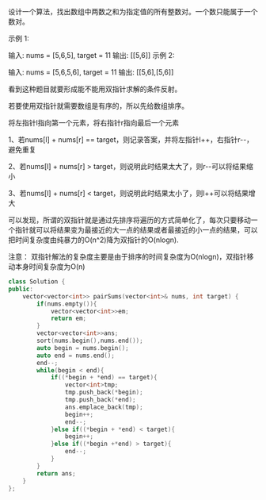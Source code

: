设计一个算法，找出数组中两数之和为指定值的所有整数对。一个数只能属于一个数对。

示例 1:

输入: nums = [5,6,5], target = 11
输出: [[5,6]]
示例 2:

输入: nums = [5,6,5,6], target = 11
输出: [[5,6],[5,6]]


看到这种题目就要形成能不能用双指针求解的条件反射。

若要使用双指针就需要数组是有序的，所以先给数组排序。

将左指针l指向第一个元素，将右指针r指向最后一个元素

1、若nums[l] + nums[r] == target，则记录答案，并将左指针l++，右指针r--，避免重复

2、若nums[l] + nums[r] > target，则说明此时结果太大了，则r--可以将结果缩小

3、若nums[l] + nums[r] < target，则说明此时结果太小了，则l++可以将结果增大

可以发现，所谓的双指针就是通过先排序将遍历的方式简单化了，每次只要移动一个指针就可以将结果变为最接近的大一点的结果或者最接近的小一点的结果，可以把时间复杂度由纯暴力的O(n^2)降为双指针的O(nlogn).

注意： 双指针解法的复杂度主要是由于排序的时间复杂度为O(nlogn)，双指针移动本身时间复杂度为O(n)
```C++
class Solution {
public:
    vector<vector<int>> pairSums(vector<int>& nums, int target) {
        if(nums.empty()){
            vector<vector<int>>em;
            return em;
        }
        vector<vector<int>>ans;
        sort(nums.begin(),nums.end());
        auto begin = nums.begin();
        auto end = nums.end();
        end--;
        while(begin < end){
            if((*begin + *end) == target){
                vector<int>tmp;
                tmp.push_back(*begin);
                tmp.push_back(*end);
                ans.emplace_back(tmp);
                begin++;
                end--;
            }else if((*begin + *end) < target){
                begin++;
            }else if((*begin +*end) > target){
                end--;
            }
        }
        return ans;
    }
};
```